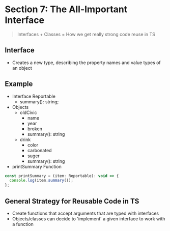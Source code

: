 # Section 7: The All-Important Interface

> Interfaces + Classes = How we get really strong code reuse in TS

## Interface

- Creates a new type, describing the property names and value types of an object

## Example

- Interface Reportable
  - summary(): string;
- Objects
  - oldCivic
    - name
    - year
    - broken
    - summary(): string
  - drink
    - color
    - carbonated
    - suger
    - summary(): string
- printSummary Function

```js
const printSummary = (item: Reportable): void => {
  console.log(item.summary());
};
```

## General Strategy for Reusable Code in TS

- Create functions that accept arguments that are typed with interfaces
- Objects/classes can decide to 'implement' a given interface to work with a function
